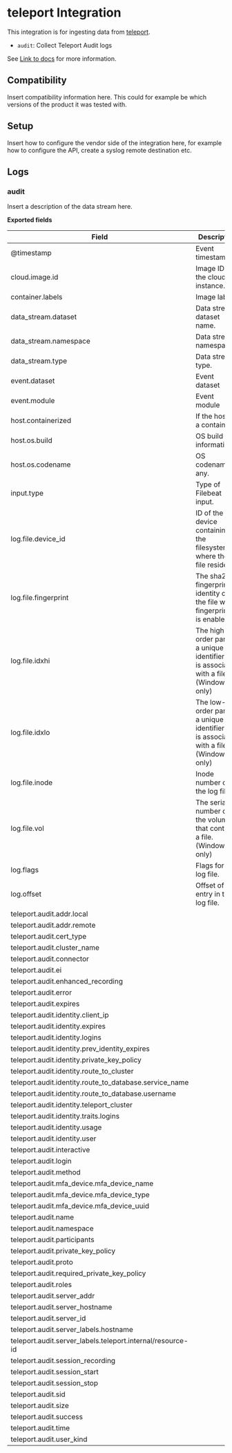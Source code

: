 # teleport Integration

This integration is for ingesting data from [teleport](https://example.com/).

- `audit`: Collect Teleport Audit logs

See [Link to docs](https://example.com/docs) for more information.

## Compatibility

Insert compatibility information here. This could for example be which versions of the product it was tested with.

## Setup

Insert how to configure the vendor side of the integration here, for example how to configure the API, create a syslog remote destination etc.

## Logs

### audit

Insert a description of the data stream here.

**Exported fields**

| Field | Description | Type |
|---|---|---|
| @timestamp | Event timestamp. | date |
| cloud.image.id | Image ID for the cloud instance. | keyword |
| container.labels | Image labels. | object |
| data_stream.dataset | Data stream dataset name. | constant_keyword |
| data_stream.namespace | Data stream namespace. | constant_keyword |
| data_stream.type | Data stream type. | constant_keyword |
| event.dataset | Event dataset | constant_keyword |
| event.module | Event module | constant_keyword |
| host.containerized | If the host is a container. | boolean |
| host.os.build | OS build information. | keyword |
| host.os.codename | OS codename, if any. | keyword |
| input.type | Type of Filebeat input. | keyword |
| log.file.device_id | ID of the device containing the filesystem where the file resides. | keyword |
| log.file.fingerprint | The sha256 fingerprint identity of the file when fingerprinting is enabled. | keyword |
| log.file.idxhi | The high-order part of a unique identifier that is associated with a file. (Windows-only) | keyword |
| log.file.idxlo | The low-order part of a unique identifier that is associated with a file. (Windows-only) | keyword |
| log.file.inode | Inode number of the log file. | keyword |
| log.file.vol | The serial number of the volume that contains a file. (Windows-only) | keyword |
| log.flags | Flags for the log file. | keyword |
| log.offset | Offset of the entry in the log file. | long |
| teleport.audit.addr.local |  | keyword |
| teleport.audit.addr.remote |  | keyword |
| teleport.audit.cert_type |  | keyword |
| teleport.audit.cluster_name |  | keyword |
| teleport.audit.connector |  | keyword |
| teleport.audit.ei |  | long |
| teleport.audit.enhanced_recording |  | boolean |
| teleport.audit.error |  | keyword |
| teleport.audit.expires |  | keyword |
| teleport.audit.identity.client_ip |  | keyword |
| teleport.audit.identity.expires |  | keyword |
| teleport.audit.identity.logins |  | keyword |
| teleport.audit.identity.prev_identity_expires |  | keyword |
| teleport.audit.identity.private_key_policy |  | keyword |
| teleport.audit.identity.route_to_cluster |  | keyword |
| teleport.audit.identity.route_to_database.service_name |  | keyword |
| teleport.audit.identity.route_to_database.username |  | keyword |
| teleport.audit.identity.teleport_cluster |  | keyword |
| teleport.audit.identity.traits.logins |  | keyword |
| teleport.audit.identity.usage |  | keyword |
| teleport.audit.identity.user |  | keyword |
| teleport.audit.interactive |  | boolean |
| teleport.audit.login |  | keyword |
| teleport.audit.method |  | keyword |
| teleport.audit.mfa_device.mfa_device_name |  | keyword |
| teleport.audit.mfa_device.mfa_device_type |  | keyword |
| teleport.audit.mfa_device.mfa_device_uuid |  | keyword |
| teleport.audit.name |  | keyword |
| teleport.audit.namespace |  | keyword |
| teleport.audit.participants |  | keyword |
| teleport.audit.private_key_policy |  | keyword |
| teleport.audit.proto |  | keyword |
| teleport.audit.required_private_key_policy |  | keyword |
| teleport.audit.roles |  | keyword |
| teleport.audit.server_addr |  | keyword |
| teleport.audit.server_hostname |  | keyword |
| teleport.audit.server_id |  | keyword |
| teleport.audit.server_labels.hostname |  | keyword |
| teleport.audit.server_labels.teleport.internal/resource-id |  | keyword |
| teleport.audit.session_recording |  | keyword |
| teleport.audit.session_start |  | keyword |
| teleport.audit.session_stop |  | keyword |
| teleport.audit.sid |  | keyword |
| teleport.audit.size |  | keyword |
| teleport.audit.success |  | boolean |
| teleport.audit.time |  | keyword |
| teleport.audit.user_kind |  | long |

